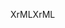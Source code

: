 <span data-ttu-id="341b6-101">XrML</span><span class="sxs-lookup"><span data-stu-id="341b6-101">XrML</span></span>